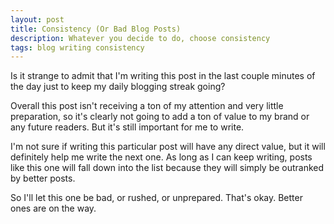 ```yaml
---
layout: post
title: Consistency (Or Bad Blog Posts)
description: Whatever you decide to do, choose consistency 
tags: blog writing consistency
---
```


Is it strange to admit that I'm writing this post in the last couple minutes of the day just to keep my daily blogging streak going?

Overall this post isn't receiving a ton of my attention and very little preparation, so it's clearly not going to add a ton of value to my brand or any future readers. But it's still important for me to write.

I'm not sure if writing this particular post will have any direct value, but it will definitely help me write the next one. As long as I can keep writing, posts like this one will fall down into the list because they will simply be outranked by better posts.

So I'll let this one be bad, or rushed, or unprepared. That's okay. Better ones are on the way.